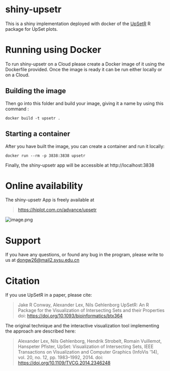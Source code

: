 # shiny-upsetr
This is a shiny implementation deployed with docker of the [UpSetR](https://github.com/hms-dbmi/UpSetR) R package for UpSet plots.

# Running using Docker
To run shiny-upsetr on a Cloud please create a Docker image of it using the Dockerfile provided. Once the image is ready it can be run either locally or on a Cloud.

## Building the image
Then go into this folder and build your image, giving it a name by using this command :
```
docker build -t upsetr . 
```

## Starting a container
After you have built the image, you can create a container and run it locally:
```
docker run --rm -p 3838:3838 upsetr
```
Finally, the shiny-upsetr app will be accessible at http://localhost:3838

# Online availability
The shiny-upsetr App is freely available at
> https://hiplot.com.cn/advance/upsetr

![image.png](https://upload-images.jianshu.io/upload_images/8723194-8267e24061218c0b.png?imageMogr2/auto-orient/strip%7CimageView2/2/w/1240)

# Support
If you have any questions, or found any bug in the program, please write to us at dongw26@mail2.sysu.edu.cn

# Citation
If you use UpSetR in a paper, please cite:

> Jake R Conway, Alexander Lex, Nils Gehlenborg UpSetR: An R Package for the Visualization of Intersecting Sets and their Properties doi: https://doi.org/10.1093/bioinformatics/btx364

The original technique and the interactive visualization tool implementing the approach are described here:

> Alexander Lex, Nils Gehlenborg, Hendrik Strobelt, Romain Vuillemot, Hanspeter Pfister,
UpSet: Visualization of Intersecting Sets,
IEEE Transactions on Visualization and Computer Graphics (InfoVis '14), vol. 20, no. 12, pp. 1983–1992, 2014.
doi: https://doi.org/10.1109/TVCG.2014.2346248
